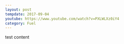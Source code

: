 ```yaml
---
layout: post
tempdate: 2017-09-04
youtube: https://www.youtube.com/watch?v=PXLWLXz0iY4
category: Fuel
---
```

test content